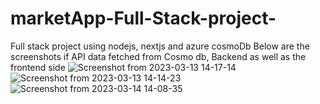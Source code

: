 # marketApp-Full-Stack-project-
Full stack project using nodejs, nextjs and azure cosmoDb
Below are the screenshots if API data fetched from Cosmo db, Backend as well as the frontend side
![Screenshot from 2023-03-13 14-17-14](https://user-images.githubusercontent.com/66689602/224942960-b49cbbb9-2909-4935-84b8-7b5a779f2746.png)
![Screenshot from 2023-03-13 14-14-23](https://user-images.githubusercontent.com/66689602/224943062-d2368168-79f7-4889-9264-9eaa3d682a5f.png)
![Screenshot from 2023-03-14 14-08-35](https://user-images.githubusercontent.com/66689602/224943622-6a101911-a01d-4d98-9cd4-6102e1fe4dda.png)
